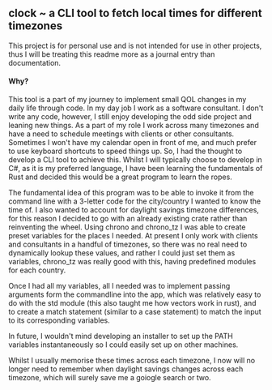 <h2> clock ~ a CLI tool to fetch local times for different timezones</h2>

<p> This project is for personal use and is not intended for use in other projects, thus I will be treating this readme more as a journal entry than documentation. </p>

<h4> Why? </h4>

This tool is a part of my journey to implement small QOL changes in my daily life through code. In my day job I work as a software consultant. I don't write any code, however, I still enjoy developing the odd side project and leaning new things. As a part of my role I work across many timezones and have a need to schedule meetings with clients or other consultants. Sometimes I won't have my calendar open in front of me, and much prefer to use keyboard shortcuts to speed things up. So, I had the thought to develop a CLI tool to achieve this. Whilst I will typically choose to develop in C#, as it is my preferred language, I have been learning the fundamentals of Rust and decided this would be a great program to learn the ropes.

The fundamental idea of this program was to be able to invoke it from the command line with a 3-letter code for the city/country I wanted to know the time of. I also wanted to account for daylight savings timezone differences, for this reason I decided to go with an already existing crate rather than reinventing the wheel. Using chrono and chrono_tz I was able to create preset variables for the places I needed. At present I only work with clients and consultants in a handful of timezones, so there was no real need to dynamically lookup these values, and rather I could just set them as variables, chrono_tz was really good with this, having predefined modules for each country. 

Once I had all my variables, all I needed was to implement passing arguments form the commandline into the app, which was relatively easy to do with the std module (this also taught me how vectors work in rust), and to create a match statement (similar to a case statement) to match the input to its corresponding variables.

In future, I wouldn't mind developing an installer to set up the PATH variables instantaneously so I could easily set up on other machines.

Whilst I usually memorise these times across each timezone, I now will no longer need to remember when daylight savings changes across each timezone, which will surely save me a goiogle search or two.
